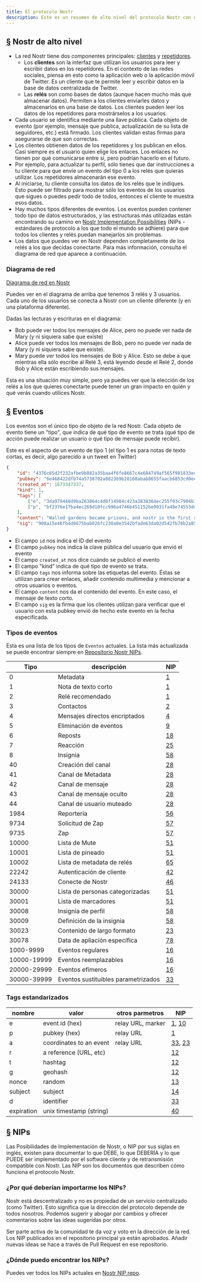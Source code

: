 ```yaml
---
title: El protocolo Nostr
description: Este es un resumen de alto nivel del protocolo Nostr con detalles sobre los tipos de eventos y cómo funcionan las Posibilidades de Implementación de Nostr (NIPs).
---
```


## [§](#Nostr-alto-nivel) Nostr de alto nivel

-   La red Nostr tiene dos componentes principales: [clientes](/es/clientes) y [repetidores](/es/repetidores).
    - Los **clientes** son la interfaz que utilizan los usuarios para leer y escribir datos en los repetidores. En el contexto de las redes sociales, piensa en esto como la aplicación web o la aplicación móvil de Twitter. Es un cliente que te permite leer y escribir datos en la base de datos centralizada de Twitter.
    - Las **relés** son como bases de datos (aunque hacen mucho más que almacenar datos). Permiten a los clientes enviarles datos y almacenarlos en una base de datos. Los clientes pueden leer los datos de los repetidores para mostrárselos a los usuarios.
- Cada usuario se identifica mediante una llave pública. Cada objeto de evento (por ejemplo, mensaje que publica, actualización de su lista de seguidores, etc.) está firmado. Los clientes validan estas firmas para asegurarse de que son correctas.
- Los clientes obtienen datos de los repetidores y los publican en ellos. Casi siempre es el usuario quien elige los enlaces. Los enlaces no tienen por qué comunicarse entre sí, pero podrían hacerlo en el futuro.
- Por ejemplo, para actualizar tu perfil, sólo tienes que dar instrucciones a tu cliente para que envíe un evento del tipo 0 a los relés que quieras utilizar. Los repetidores almacenarán ese evento.
- Al iniciarse, tu cliente consulta los datos de los relés que le indiques. Esto puede ser filtrado para mostrar sólo los eventos de los usuarios que sigues o puedes pedir todo de todos, entonces el cliente te muestra esos datos.
- Hay muchos tipos diferentes de eventos. Los eventos pueden contener todo tipo de datos estructurados, y las estructuras más utilizadas están encontrando su camino en [Nostr Implementation Possibilities](#nips) (NIPs - estándares de protocolo a los que todo el mundo se adhiere) para que todos los clientes y relés puedan manejarlos sin problemas.
- Los datos que puedes ver en Nostr dependen completamente de los relés a los que decidas conectarte. Para más información, consulta el diagrama de red que aparece a continuación.

### Diagrama de red

[Diagrama de red en Nostr](/images/nostr-network.webp)

Puedes ver en el diagrama de arriba que tenemos 3 relés y 3 usuarios. Cada uno de los usuarios se conecta a Nostr con un cliente diferente (y en una plataforma diferente).

Dadas las lecturas y escrituras en el diagrama:

- Bob puede ver todos los mensajes de Alice, pero no puede ver nada de Mary (y ni siquiera sabe que existe)
- Alice puede ver todos los mensajes de Bob, pero no puede ver nada de Mary (y ni siquiera sabe que existe).
- Mary puede ver todos los mensajes de Bob y Alice. Esto se debe a que mientras ella sólo escribe al Relé 3, está leyendo desde el Relé 2, donde Bob y Alice están escribiendo sus mensajes.

Esta es una situación muy simple, pero ya puedes ver que la elección de los relés a los que quieres conectarte puede tener un gran impacto en quién y qué verás cuando utilices Nostr.

## [§](#events) Eventos

Los eventos son el único tipo de objeto de la red Nostr. Cada objeto de evento tiene un "tipo", que indica de qué tipo de evento se trata (qué tipo de acción puede realizar un usuario o qué tipo de mensaje puede recibir).

Este es el aspecto de un evento de tipo 1 (el tipo 1 es para notas de texto cortas, es decir, algo parecido a un tweet en Twitter)

```json
{
    "id": "4376c65d2f232afbe9b882a35baa4f6fe8667c4e684749af565f981833ed6a65",
    "pubkey": "6e468422dfb74a5738702a8823b9b28168abab8655faacb6853cd0ee15deee93",
    "created_at": 1673347337,
    "kind": 1,
    "tags": [
        ["e", "3da979448d9ba263864c4d6f14984c423a3838364ec255f03c7904b1ae77f206"],
        ["p", "bf2376e17ba4ec269d10fcc996a4746b451152be9031fa48e74553dde5526bce"]
    ],
    "content": "Walled gardens became prisons, and nostr is the first step towards tearing down the prison walls.",
    "sig": "908a15e46fb4d8675bab026fc230a0e3542bfade63da02d542fb78b2a8513fcd0092619a2c8c1221e581946e0191f2af505dfdf8657a414dbca329186f009262"
}
```

- El campo `id` nos indica el ID del evento
- El campo `pubkey` nos indica la clave pública del usuario que envió el evento
- El campo `created_at` nos dice cuándo se publicó el evento
- El campo "kind" indica de qué tipo de evento se trata.
- El campo `tags` nos informa sobre las etiquetas del evento. Éstas se utilizan para crear enlaces, añadir contenido multimedia y mencionar a otros usuarios o eventos.
- El campo `content` nos da el contenido del evento. En este caso, el mensaje de texto corto.
- El campo `sig` es la firma que los clientes utilizan para verificar que el usuario con esta pubkey envió de hecho este evento en la fecha especificada.

### Tipos de eventos

Esta es una lista de los tipos de `Eventos` actuales. La lista más actualizada se puede encontrar siempre en [Repositorio Nostr NIPs](https://github.com/nostr-protocol/nips).

| Tipo        | descripción                      | NIP         |
| ----------- | -------------------------------- | ----------- |
| 0           | Metadata                         | [1](01.md)  |
| 1           | Nota de texto corto              | [1](01.md)  |
| 2           | Relé recomendado                 | [1](01.md)  |
| 3           | Contactos                        | [2](02.md)  |
| 4           | Mensajes directos encriptados    | [4](04.md)  |
| 5           | Eliminación de eventos           | [9](09.md)  |
| 6           | Reposts                          | [18](18.md) |
| 7           | Reacción                         | [25](25.md) |
| 8           | Insignia                         | [58](58.md) |
| 40          | Creación del canal               | [28](28.md) |
| 41          | Canal de Metadata                | [28](28.md) |
| 42          | Canal de mensaje                 | [28](28.md) |
| 43          | Canal de mensaje oculto          | [28](28.md) |
| 44          | Canal de usuario muteado         | [28](28.md) |
| 1984        | Reportería                       | [56](56.md) |
| 9734        | Solicitud de Zap                 | [57](57.md) |
| 9735        | Zap                              | [57](57.md) |
| 10000       | Lista de Mute                    | [51](51.md) |
| 10001       | Lista de pineado                 | [51](51.md) |
| 10002       | Lista de metadata de relés       | [65](65.md) |
| 22242       | Autenticación de cliente         | [42](42.md) |
| 24133       | Conecte de Nostr                 | [46](46.md) |
| 30000       | Lista de personas categorizadas  | [51](51.md) |
| 30001       | Lista de marcadores              | [51](51.md) |
| 30008       | Insignia de perfil               | [58](58.md) |
| 30009       | Definición de la insignia        | [58](58.md) |
| 30023       | Contenido de largo formato       | [23](23.md) |
| 30078       | Data de apliación específica     | [78](78.md) |
| 1000-9999   | Eventos regulares                | [16](16.md) |
| 10000-19999 | Eventos reemplazables            | [16](16.md) |
| 20000-29999 | Eventos efímeros                 | [16](16.md) |
| 30000-39999 | Eventos sustituibles parametrizados | [33](33.md) |

### Tags estandarizados

| nombre     | valor                   | otros parmetros   | NIP                      |
| ---------- | ----------------------- | ----------------- | ------------------------ |
| e          | event id (hex)          | relay URL, marker | [1](01.md), [10](10.md)  |
| p          | pubkey (hex)            | relay URL         | [1](01.md)               |
| a          | coordinates to an event | relay URL         | [33](33.md), [23](23.md) |
| r          | a reference (URL, etc)  |                   | [12](12.md)              |
| t          | hashtag                 |                   | [12](12.md)              |
| g          | geohash                 |                   | [12](12.md)              |
| nonce      | random                  |                   | [13](13.md)              |
| subject    | subject                 |                   | [14](14.md)              |
| d          | identifier              |                   | [33](33.md)              |
| expiration | unix timestamp (string) |                   | [40](40.md)              |

## [§](#nips) NIPs

Las Posibilidades de Implementación de Nostr, o NIP por sus siglas en inglés, existen para documentar lo que DEBE, lo que DEBERÍA y lo que PUEDE ser implementado por el software cliente y de retransmisión compatible con Nostr. Las NIP son los documentos que describen cómo funciona el protocolo Nostr.

### ¿Por qué deberían importarme los NIPs?

Nostr está descentralizado y no es propiedad de un servicio centralizado (como Twitter). Esto significa que la dirección del protocolo depende de todos nosotros. Podemos sugerir y abogar por cambios y ofrecer comentarios sobre las ideas sugeridas por otros.

Ser parte activa de la comunidad te da voz y voto en la dirección de la red. Los NIP publicados en el repositorio principal ya están aprobados. Añadir nuevas ideas se hace a través de Pull Request en ese repositorio.

### ¿Dónde puedo encontrar los NIPs?

Puedes ver todos los NIPs actuales en [Nostr NIP repo](https://github.com/nostr-protocol/nips).
